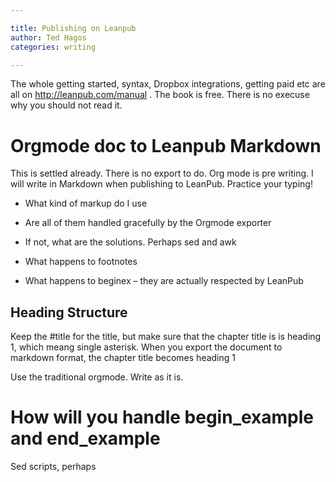 ```yaml
---

title: Publishing on Leanpub
author: Ted Hagos
categories: writing

---
```

The whole getting started, syntax, Dropbox integrations, getting paid etc are all on <http://leanpub.com/manual>
. The book is free. There is no execuse why you should not read it.

# Orgmode doc to Leanpub Markdown

This is settled already. There is no export to do. Org mode is pre writing. I will write in Markdown when publishing to LeanPub. Practice your typing!
-   What kind of markup do I use
-   Are all of them handled gracefully by the Orgmode exporter
-   If not, what are the solutions. Perhaps sed and awk

-   What happens to footnotes
-   What happens to beginex &#x2013; they are actually respected by LeanPub

## Heading Structure

Keep the #title for the title, but make sure that the chapter title is is heading 1, which meang single asterisk. When you export the document to markdown format, the chapter title becomes heading 1

Use the traditional orgmode. Write as it is.

# How will you handle begin\_example and end\_example

Sed scripts, perhaps
